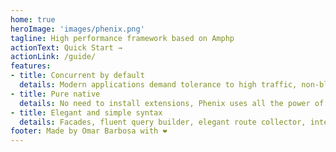 ```yaml
---
home: true
heroImage: 'images/phenix.png'
tagline: High performance framework based on Amphp
actionText: Quick Start →
actionLink: /guide/
features:
- title: Concurrent by default
  details: Modern applications demand tolerance to high traffic, non-blocking I/O operations and asynchronism allow maximum performance to be achieved.
- title: Pure native
  details: No need to install extensions, Phenix uses all the power of the fibers implemented in the Amphp ecosystem, enjoy.
- title: Elegant and simple syntax
  details: Facades, fluent query builder, elegant route collector, integrated CLI, testing tools, powerful ORM, collections and much more.
footer: Made by Omar Barbosa with ❤️
---
```

